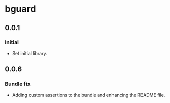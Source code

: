 # bguard

## 0.0.1

### Initial

- Set initial library.

## 0.0.6

### Bundle fix

- Adding custom assertions to the bundle and enhancing the README file.

